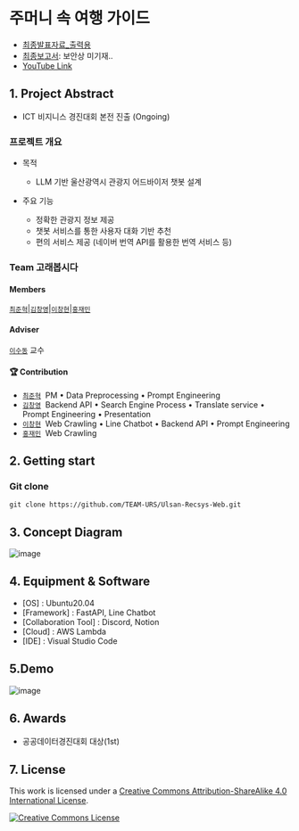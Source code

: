 # 주머니 속 여행 가이드

- [최종발표자료_출력용](https://github.com/GoraeBoB/line_chatbot/blob/master/%EB%B0%9C%ED%91%9C%EB%B3%B8_%EC%97%85%EB%A1%9C%EB%93%9C.pdf)
- [최종보고서](): 보안상 미기재..
- [YouTube Link](https://www.youtube.com/watch?v=yOv3faZS8Qo)
## 1. Project Abstract

- ICT 비지니스 경진대회 본전 진출 (Ongoing)
  
### 프로젝트 개요

* 목적
    * LLM 기반 울산광역시 관광지 어드바이저 챗봇 설계

* 주요 기능
    * 정확한 관광지 정보 제공
    * 챗봇 서비스를 통한 사용자 대화 기반 추천
    * 편의 서비스 제공 (네이버 번역 API를 활용한 번역 서비스 등)


### Team 고래봅시다

#### Members  
[`최준혁`](https://github.com/sxs770)|[`김창영`](https://github.com/ChangZero)|[`이창현`](https://github.com/LHyunn)|[`홍재민`]()

#### Adviser
[`이수동`](https://dais.ulsan.ac.kr/) 교수

#### 🏆 Contribution  

- [`최준혁`](https://github.com/sxs770)&nbsp; PM • Data Preprocessing • Prompt Engineering
- [`김창영`](https://github.com/ChangZero)&nbsp; Backend API • Search Engine Process •  Translate service • Prompt Engineering • Presentation 
- [`이창현`](https://github.com/LHyunn)&nbsp; Web Crawling • Line Chatbot • Backend API • Prompt Engineering
- [`홍재민`]()&nbsp; Web Crawling


## 2. Getting start

### Git clone
```
git clone https://github.com/TEAM-URS/Ulsan-Recsys-Web.git
```

## 3. Concept Diagram
![image](https://github.com/GoraeBoB/line_chatbot/assets/97018869/1cb69f6d-3c11-4ae1-a288-b8b0133b9cda)


## 4. Equipment & Software
- [OS] : Ubuntu20.04
- [Framework] : FastAPI, Line Chatbot
- [Collaboration Tool] : Discord, Notion
- [Cloud] : AWS Lambda
- [IDE] : Visual Studio Code


## 5.Demo
![image](https://github.com/GoraeBoB/line_chatbot/assets/97018869/3a7a995f-c714-47e7-8455-0b26e5842dc8)


## 6. Awards
- 공공데이터경진대회 대상(1st)
  
## 7. License

This work is licensed under a <a rel="license" href="http://creativecommons.org/licenses/by-sa/4.0/">Creative Commons Attribution-ShareAlike 4.0 International License</a>.

<a rel="license" href="http://creativecommons.org/licenses/by-sa/4.0/"><img alt="Creative Commons License" style="border-width:0" src="https://i.creativecommons.org/l/by-sa/4.0/88x31.png" /></a><br />
